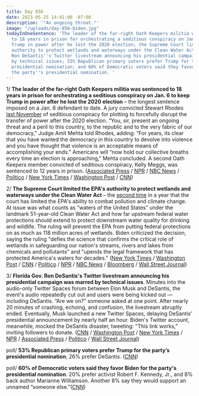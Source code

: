 ```yaml
---
title: Day 856
date: 2023-05-25 14:41:00 -07:00
description: '"An ongoing threat."'
image: "/uploads/day-856-biden.jpg"
todayInOneSentence: 'The leader of the far-right Oath Keepers militia was sentenced
  to 18 years in prison for orchestrating a seditious conspiracy on Jan. 6 to keep
  Trump in power after he lost the 2020 election; the Supreme Court limited the EPA''s
  authority to protect wetlands and waterways under the Clean Water Act; Florida Gov.
  Ron DeSantis''s Twitter livestream announcing his presidential campaign was marred
  by technical issues; 53% Republican primary voters prefer Trump for the party’s
  presidential nomination; and 60% of Democratic voters said they favor Biden for
  the party''s presidential nomination. '
---
```


1/ **The leader of the far-right Oath Keepers militia was sentenced to 18 years in prison for orchestrating a seditious conspiracy on Jan. 6 to keep Trump in power after he lost the 2020 election** – the longest sentence imposed on a Jan. 6 defendant to date. A jury convicted Stewart Rhodes [last November](https://whatthefuckjusthappenedtoday.com/2022/11/29/day-679/#3-a-federal-jury-convicted-oath-keep) of seditious conspiracy for plotting to forcefully disrupt the transfer of power after the 2020 election. “You, sir, present an ongoing threat and a peril to this country, to the republic and to the very fabric of our democracy,” Judge Amit Mehta told Rhodes, adding: “For years, its clear that you have wanted the democracy in this country to devolve into violence and you have thought that violence is an acceptable means of accomplishing your ends.” Americans will “now hold our collective breaths every time an election is approaching,” Mehta concluded. A second Oath Keepers member convicted of seditious conspiracy, Kelly Meggs, was sentenced to 12 years in prison. ([Associated Press](https://apnews.com/article/stewart-rhodes-oath-keepers-seditious-conspiracy-sentencing-b3ed4556a3dec577539c4181639f666c) / [NPR](https://www.npr.org/2023/05/25/1178116193/stewart-rhodes-oath-keepers-verdict) / [NBC News](https://www.nbcnews.com/politics/justice-department/oath-keepers-founder-sentenced-18-years-jan-6-seditious-conspiracy-cas-rcna85852?taid=646f94a7def31c0001c4c4c1) / [Politico](https://www.politico.com/news/2023/05/25/oath-keepers-founder-stewart-rhodes-gets-18-years-for-jan-6-seditious-conspiracy-00098822) / [New York Times](https://www.nytimes.com/2023/05/25/us/politics/oath-keepers-stewart-rhodes-sentenced.html) / [Washington Post](https://www.washingtonpost.com/dc-md-va/2023/05/25/oath-keepers-sentencing-seditious-conspiracy-jan6/) / [CNN](https://www.cnn.com/2023/05/25/politics/oath-keepers-sentencing-stewart-rhodes-kelly-meggs/index.html))

2/ **The Supreme Court limited the EPA's authority to protect wetlands and waterways under the Clean Water Act** – the [second time](https://whatthefuckjusthappenedtoday.com/2022/06/30/day-527/#1-the-supreme-court-restricted-the-e) in a year that the court has limited the EPA's ability to combat pollution and climate change. At issue was what counts as “waters of the United States” under the landmark 51-year-old Clean Water Act and how far upstream federal water protections should extend to protect downstream water quality for drinking and wildlife. The ruling will prevent the EPA from putting federal protections on as much as 118 million acres of wetlands. Biden criticized the decision, saying the ruling "defies the science that confirms the critical role of wetlands in safeguarding our nation's streams, rivers and lakes from chemicals and pollutants" and "upends the legal framework that has protected America's waters for decades." ([New York Times](https://www.nytimes.com/2023/05/25/us/supreme-court-epa-water-pollution.html) / [Washington Post](https://www.washingtonpost.com/politics/2023/05/25/supreme-court-clean-water-act/) / [CNN](https://www.cnn.com/2023/05/25/politics/supreme-court-wetlands-authority-epa/) / [Politico](https://www.politico.com/news/2023/05/25/supreme-court-dramatically-shrinks-clean-water-acts-reach-00098781) / [NPR](https://www.npr.org/2023/05/25/1178150234/supreme-court-epa-clean-water-act) / [NBC News](https://www.nbcnews.com/politics/supreme-court/supreme-court-rules-idaho-landowners-wetlands-dispute-rcna62082) / [Bloomberg](https://www.bloomberg.com/news/articles/2023-05-25/supreme-court-rules-for-landowners-limits-us-clean-water-act?srnd=politics-vp&sref=MIBMEEoj) / [Wall Street Journal](https://www.wsj.com/articles/epa-supreme-court-clean-water-act-f99db6f2?mod=hp_lead_pos4))

3/ **Florida Gov. Ron DeSantis's Twitter livestream announcing his presidential campaign was marred by technical issues**. Minutes into the audio-only Twitter Spaces forum between Elon Musk and DeSantis, the event's audio repeatedly cut out and users were being kicked out — including DeSantis. “Are we on?” someone asked at one point. After nearly 20 minutes of crashing, echoing, and confusion, the livestream abruptly ended. Eventually, Musk launched a new Twitter Spaces, delaying DeSantis’ presidential announcement by nearly half an hour. Biden's Twitter account, meanwhile, mocked the DeSantis disaster, tweeting: "This link works,” inviting followers to donate. ([CNN](https://www.cnn.com/2023/05/24/tech/twitter-desantis-meltdown/) / [Washington Post](https://www.washingtonpost.com/technology/2023/05/24/elon-musk-ron-desantis-2024-twitter/) / [New York Times](https://www.nytimes.com/2023/05/24/us/politics/ron-desantis-campaign-announcement-twitter.html) / [NPR](https://www.npr.org/2023/05/24/1178070208/twitter-glitches-mar-ron-desantis-debut-as-presidential-candidate) / [Associated Press](https://apnews.com/article/elon-musk-ron-desantis-twitter-extremism-2024-75a1748f2de3522288b6b5be2ff68242) / [Politico](https://www.politico.com/news/2023/05/24/desantis-twitter-campaign-glitch-00098748) / [Wall Street Journal](https://www.wsj.com/articles/ron-desantis-trump-successor-president-3e9df9d6?mod=hp_lead_pos6&mod=article_inline))

poll/ **53% Republican primary voters prefer Trump for the party’s presidential nomination**; 26% prefer DeSantis. ([CNN](https://www.cnn.com/2023/05/24/politics/cnn-poll-republican-primary-field/index.html))

poll/ **60% of Democratic voters said they favor Biden for the party's presidential nomination**. 20% prefer activist Robert F. Kennedy, Jr., and 8% back author Marianne Williamson. Another 8% say they would support an unnamed “someone else.”([CNN](https://www.cnn.com/2023/05/25/politics/cnn-poll-democrats-2024/index.html))

